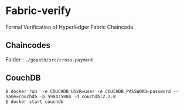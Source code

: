 # Fabric-verify
Formal Verification of Hyperledger Fabric Chaincode. 

## Chaincodes 

Folder : ```./gopath/src/cross-payment```

## CouchDB

```
$ docker run  -e COUCHDB_USER=user -e COUCHDB_PASSWORD=password --name=couchdb -p 5984:5984 -d couchdb:2.2.0
$ docker start couchdb
```
